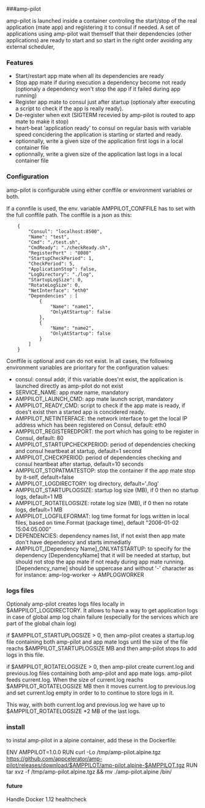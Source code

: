 ###amp-pilot

amp-pilot is launched inside a container controling the start/stop of the real application (mate app) and registering it to consul if needed.
A set of applications using amp-pilot wait themself that their dependencies (other applications) are ready to start and so start in the right order avoiding any external scheduler, 


### Features

 * Start/restart app mate when all its dependencies are ready
 * Stop app mate if during execution a dependency become not ready (optionaly a dependency won't stop the app if it failed during app running)
 * Register app mate to consul just after startup (optionaly after executing a script to check if the app is really ready).
 * De-register when exit (SIGTERM recevied by amp-pilot is routed to app mate to make it stop)
 * heart-beat 'application ready' to consul on regular basis with variable speed concidering the application is starting or started and ready.
 * optionnally, write a given size of the application first logs in a local container file
 * optionnally, write a given size of the application last logs in a local container file


### Configuration

amp-pilot is configurable using either conffile or environment variables or both.


If a connfile is used, the env. variable AMPPILOT_CONFFILE has to set with the full conffile path. The conffile is a json as this:

```
    {
        "Consul": "localhost:8500",
        "Name": "test",
        "Cmd": "./test.sh",
        "CmdReady": "./checkReady.sh",
        "RegisterPort" : "8080"
        "StartupCheckPeriod": 1,
        "CheckPeriod": 5,
        "ApplicationStop": false,
        "LogDirectory": "./log",
        "StartupLogSize": 0,
        "RotateLogSize": 0,
        "NetInterface": "eth0"
        "Dependencies" : [
            {
                "Name": "name1",
                "OnlyAtStartup": false
            },
            {
                "Name": "name2",
                "OnlyAtStartup": false                
            }
        ]
    }
```

Conffile is optional and can do not exist. In all cases, the following environment variables are prioritary for the configuration values:

 * consul: consul addr, if this variable does'nt exist, the application is launched directly as amp-pilot do not exist
 * SERVICE_NAME: app mate name, mandatory
 * AMPPILOT_LAUNCH_CMD: app mate launch script, mandatory
 * AMPPILOT_READY_CMD: script to check if the app mate is ready, if does't exist then a started app is concidered ready.
 * AMPPILOT_NETINTERFACE: the network interface to get the local IP address which has been registered on Consul, default: eth0
 * AMPPILOT_REGISTEREDPORT: the port which has going to be register in Consul, default: 80
 * AMPPILOT_STARTUPCHECKPERIOD: period of dependencies checking and consul heartbeat at startup, default=1 second
 * AMPPILOT_CHECKPERIOD: period of dependencies checking and consul heartbeat after startup, default=10 seconds
 * AMPPILOT_STOPATMATESTOP: stop the container if the app mate stop by it-self, default=false
 * AMPPILOT_LOGDIRECTORY: log directory, default='./log'
 * AMPPILOT_STARTUPLOGSIZE: startup log size (MB), if 0 then no startup logs, default=1 MB
 * AMPPILOT_ROTATELOGSIZE: rotate log size (MB), if 0 then no rotate logs, default=1 MB
 * AMPPILOT_LOGFILEFORMAT: log time format for logs written in local files, based on time.Format (package time), default "2006-01-02 15:04:05.000"
 * DEPENDENCIES: dependency names list, if not exist then app mate don't have dependency and starts immediatly
 * AMPPILOT_[Dependency Name]_ONLYATSTARTUP: to specify for the dependency [DependencyName] that it will be needed at startup, but should not stop the app mate if not ready during app mate running. [Dependency_name] should be uppercase and without '-' character as for instance: amp-log-worker -> AMPLOGWORKER


 ### logs files

 
 Optionaly amp-pilot creates logs files locally in $AMPPILOT_LOGDIRECTORY. It allows to have a way to get application logs in case of global amp log chain failure (especially for the services which are part of the global chain log)

 if $AMPPILOT_STARTUPLOGSIZE > 0, then amp-pilot creates a startup.log file containing both amp-pilot and app mate logs until the size of the file reachs $AMPPILOT_STARTUPLOGSIZE MB and then amp-pilot stops to add logs in this file.


if $AMPPILOT_ROTATELOGSIZE > 0, then amp-pilot create current.log and previous.log files containing both amp-pilot and app mate logs. amp-pilot feeds current.log. When the size of current.log reachs $AMPPILOT_ROTATELOGSIZE MB then it moves current.log to previous.log and set current.log empty in order to to continue to store logs in it.

This way, with both current.log and previous.log we have up to $AMPPILOT_ROTATELOGSIZE *2 MB of the last logs.




### install

to instal amp-pilot in a alpine container, add these in the Dockerfile:


ENV AMPPILOT=1.0.0
RUN curl -Lo /tmp/amp-pilot.alpine.tgz https://github.com/appcelerator/amp-pilot/releases/download/$AMPPILOT/amp-pilot.alpine-$AMPPILOT.tgz
RUN tar xvz -f /tmp/amp-pilot.alpine.tgz && mv ./amp-pilot.alpine /bin/


#### future

Handle Docker 1.12 healthcheck 

